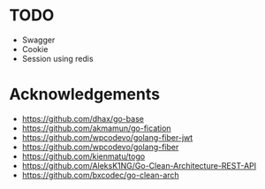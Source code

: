 # TODO

- Swagger
- Cookie
- Session using redis

# Acknowledgements

- https://github.com/dhax/go-base
- https://github.com/akmamun/go-fication
- https://github.com/wpcodevo/golang-fiber-jwt
- https://github.com/wpcodevo/golang-fiber
- https://github.com/kienmatu/togo
- https://github.com/AleksK1NG/Go-Clean-Architecture-REST-API
- https://github.com/bxcodec/go-clean-arch
